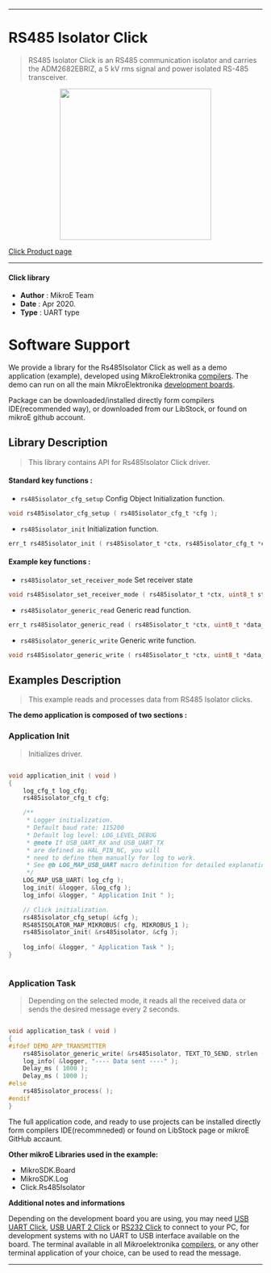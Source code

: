 
---
# RS485 Isolator Click

> RS485 Isolator Click is an RS485 communication isolator and carries the ADM2682EBRIZ, a 5 kV rms signal and power isolated RS-485 transceiver.

<p align="center">
  <img src="https://download.mikroe.com/images/click_for_ide/rs485isolator_click.png" height=300px>
</p>

[Click Product page](https://www.mikroe.com/rs485-isolator-click)

---


#### Click library 

- **Author**        : MikroE Team
- **Date**          : Apr 2020.
- **Type**          : UART type


# Software Support

We provide a library for the Rs485Isolator Click 
as well as a demo application (example), developed using MikroElektronika 
[compilers](https://shop.mikroe.com/compilers). 
The demo can run on all the main MikroElektronika [development boards](https://shop.mikroe.com/development-boards).

Package can be downloaded/installed directly form compilers IDE(recommended way), or downloaded from our LibStock, or found on mikroE github account. 

## Library Description

> This library contains API for Rs485Isolator Click driver.

#### Standard key functions :

- `rs485isolator_cfg_setup` Config Object Initialization function.
```c
void rs485isolator_cfg_setup ( rs485isolator_cfg_t *cfg ); 
```

- `rs485isolator_init` Initialization function.
```c
err_t rs485isolator_init ( rs485isolator_t *ctx, rs485isolator_cfg_t *cfg );
```

#### Example key functions :

- `rs485isolator_set_receiver_mode` Set receiver state
```c
void rs485isolator_set_receiver_mode ( rs485isolator_t *ctx, uint8_t state );
```

- `rs485isolator_generic_read` Generic read function.
```c
err_t rs485isolator_generic_read ( rs485isolator_t *ctx, uint8_t *data_buf, uint16_t max_len );
```

- `rs485isolator_generic_write` Generic write function.
```c
void rs485isolator_generic_write ( rs485isolator_t *ctx, uint8_t *data_buf, uint16_t len );
```

## Examples Description

> This example reads and processes data from RS485 Isolator clicks.

**The demo application is composed of two sections :**

### Application Init 

> Initializes driver.

```c

void application_init ( void )
{
    log_cfg_t log_cfg;
    rs485isolator_cfg_t cfg;

    /** 
     * Logger initialization.
     * Default baud rate: 115200
     * Default log level: LOG_LEVEL_DEBUG
     * @note If USB_UART_RX and USB_UART_TX 
     * are defined as HAL_PIN_NC, you will 
     * need to define them manually for log to work. 
     * See @b LOG_MAP_USB_UART macro definition for detailed explanation.
     */
    LOG_MAP_USB_UART( log_cfg );
    log_init( &logger, &log_cfg );
    log_info( &logger, " Application Init " );

    // Click initialization.
    rs485isolator_cfg_setup( &cfg );
    RS485ISOLATOR_MAP_MIKROBUS( cfg, MIKROBUS_1 );
    rs485isolator_init( &rs485isolator, &cfg );
    
    log_info( &logger, " Application Task " );
}
  
```

### Application Task

> Depending on the selected mode, it reads all the received data or sends the desired message every 2 seconds.

```c

void application_task ( void )
{
#ifdef DEMO_APP_TRANSMITTER
    rs485isolator_generic_write( &rs485isolator, TEXT_TO_SEND, strlen ( TEXT_TO_SEND ) );
    log_info( &logger, "---- Data sent ----" );
    Delay_ms ( 1000 );
    Delay_ms ( 1000 );
#else
    rs485isolator_process( );
#endif    
}

```

The full application code, and ready to use projects can be  installed directly form compilers IDE(recommneded) or found on LibStock page or mikroE GitHub accaunt.

**Other mikroE Libraries used in the example:** 

- MikroSDK.Board
- MikroSDK.Log
- Click.Rs485Isolator

**Additional notes and informations**

Depending on the development board you are using, you may need 
[USB UART Click](https://shop.mikroe.com/usb-uart-click), 
[USB UART 2 Click](https://shop.mikroe.com/usb-uart-2-click) or 
[RS232 Click](https://shop.mikroe.com/rs232-click) to connect to your PC, for 
development systems with no UART to USB interface available on the board. The 
terminal available in all Mikroelektronika 
[compilers](https://shop.mikroe.com/compilers), or any other terminal application 
of your choice, can be used to read the message.



---
